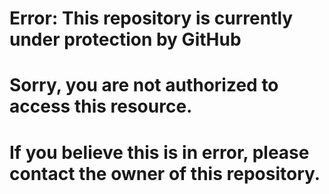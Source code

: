 # Error: This repository is currently under protection by GitHub
#
# Sorry, you are not authorized to access this resource.
#
# If you believe this is in error, please contact the owner of this repository.